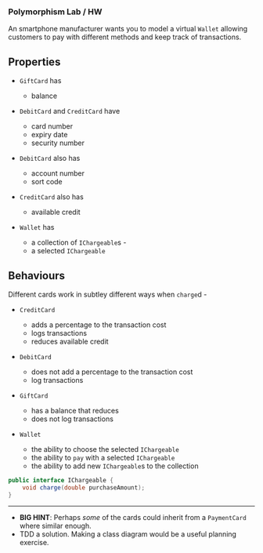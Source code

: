 ### Polymorphism Lab / HW

An smartphone manufacturer wants you to model a virtual `Wallet` allowing customers to pay with different methods and keep track of transactions. 

## Properties

- `GiftCard` has
  - balance

- `DebitCard` and `CreditCard` have
  - card number
  - expiry date
  - security number

- `DebitCard` also has
  - account number
  - sort code

- `CreditCard` also has
  - available credit

- `Wallet` has
  - a collection of `IChargeable`s -
  - a selected `IChargeable`
  
## Behaviours

Different cards work in subtley different ways when `charge`d -


- `CreditCard`
  - adds a percentage to the transaction cost
  - logs transactions
  - reduces available credit 
  
- `DebitCard` 
  - does not add a percentage to the transaction cost
  - log transactions
  
- `GiftCard` 
  - has a balance that reduces
  - does not log transactions
  
- `Wallet`
  - the ability to choose the selected `IChargeable`
  - the ability to `pay` with a selected `IChargeable`
  - the ability to add new `IChargeable`s to the collection
  
```java
public interface IChargeable {
    void charge(double purchaseAmount);
}
```


<hr>

- **BIG HINT**: Perhaps *some* of the cards could inherit from a `PaymentCard` where similar enough.
- TDD a solution. Making a class diagram would be a useful planning exercise.



